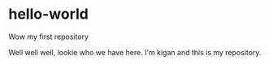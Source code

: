 # hello-world
Wow my first repository

Well well well, lookie who we have here. I'm kigan and this is my repository. 
